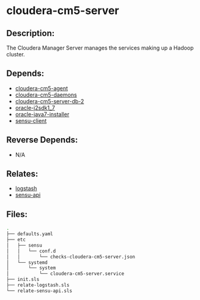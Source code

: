 # cloudera-cm5-server

## Description:

The Cloudera Manager Server manages the services making up a Hadoop cluster.

## Depends:

  -  [cloudera-cm5-agent](/salt/cloudera-cm5-agent)
  -  [cloudera-cm5-daemons](/salt/cloudera-cm5-daemons)
  -  [cloudera-cm5-server-db-2](/salt/cloudera-cm5-server-db-2)
  -  [oracle-j2sdk1\_7](/salt/oracle-j2sdk1_7)
  -  [oracle-java7-installer](/salt/oracle-java7-installer)
  -  [sensu-client](/salt/sensu-client)

## Reverse Depends:

  -  N/A

## Relates:

  -  [logstash](/salt/logstash)
  -  [sensu-api](/salt/sensu-api)

## Files:

```bash
.
├── defaults.yaml
├── etc
│   ├── sensu
│   │   └── conf.d
│   │       └── checks-cloudera-cm5-server.json
│   └── systemd
│       └── system
│           └── cloudera-cm5-server.service
├── init.sls
├── relate-logstash.sls
└── relate-sensu-api.sls
```
